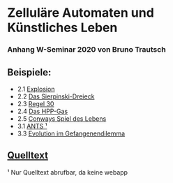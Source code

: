 # Zelluläre Automaten und Künstliches Leben
### Anhang W-Seminar 2020 von Bruno Trautsch
## Beispiele:
- 2.1 [Explosion](./Explosion)
- 2.2 [Das Sierpinski-Dreieck](./Sierpinski-Dreieck)
- 2.3 [Regel 30](./Regel-30)
- 2.4 [Das HPP-Gas](./HPP-Gas)
- 2.5 [Conways Spiel des Lebens](./LIFE)
- 3.1 [ANTS ¹](https://github.com/jufo-ameisen-2019/ants-simulator)
- 3.3 [Evolution im Gefangenendilemma](./Gefangenendilemma)

## [Quelltext](https://github.com/za-und-kl/za-und-kl.github.io)

¹ Nur Quelltext abrufbar, da keine webapp

